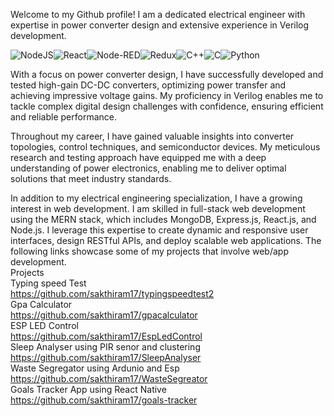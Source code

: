 Welcome to my Github profile! I am a dedicated electrical engineer with expertise in power converter design and extensive experience in Verilog development.

![NodeJS](https://img.shields.io/badge/node.js-6DA55F?style=for-the-badge&logo=node.js&logoColor=white)![React](https://img.shields.io/badge/react-%2320232a.svg?style=for-the-badge&logo=react&logoColor=%2361DAFB)![Node-RED](https://img.shields.io/badge/Node--RED-%238F0000.svg?style=for-the-badge&logo=node-red&logoColor=white)![Redux](https://img.shields.io/badge/redux-%23593d88.svg?style=for-the-badge&logo=redux&logoColor=white)![C++](https://img.shields.io/badge/c++-%2300599C.svg?style=for-the-badge&logo=c%2B%2B&logoColor=white)![C](https://img.shields.io/badge/c-%2300599C.svg?style=for-the-badge&logo=c&logoColor=white)![Python](https://img.shields.io/badge/python-3670A0?style=for-the-badge&logo=python&logoColor=ffdd54)


With a focus on power converter design, I have successfully developed and tested high-gain DC-DC converters, optimizing power transfer and achieving impressive voltage gains. My proficiency in Verilog enables me to tackle complex digital design challenges with confidence, ensuring efficient and reliable performance.

Throughout my career, I have gained valuable insights into converter topologies, control techniques, and semiconductor devices. My meticulous research and testing approach have equipped me with a deep understanding of power electronics, enabling me to deliver optimal solutions that meet industry standards.

In addition to my electrical engineering specialization, I have a growing interest in web development. I am skilled in full-stack web development using the MERN stack, which includes MongoDB, Express.js, React.js, and Node.js. I leverage this expertise to create dynamic and responsive user interfaces, design RESTful APIs, and deploy scalable web applications.
The following links showcase some of my projects that involve web/app development.
 <br/>
Projects
<br/>
  Typing speed Test
   <br/>
  https://github.com/sakthiram17/typingspeedtest2
   <br/>
  Gpa Calculator
   <br/>
  https://github.com/sakthiram17/gpacalculator
  <br/>
  ESP LED Control
  <br/>
  https://github.com/sakthiram17/EspLedControl
  <br/>
  Sleep Analyser using PIR senor and clustering
  <br/>
  https://github.com/sakthiram17/SleepAnalyser
  <br/>
  Waste Segregator using Ardunio and Esp
  <br/>
    https://github.com/sakthiram17/WasteSegreator
  <br/>
  Goals Tracker App using React Native
 <br/>
    https://github.com/sakthiram17/goals-tracker
  <br/>
